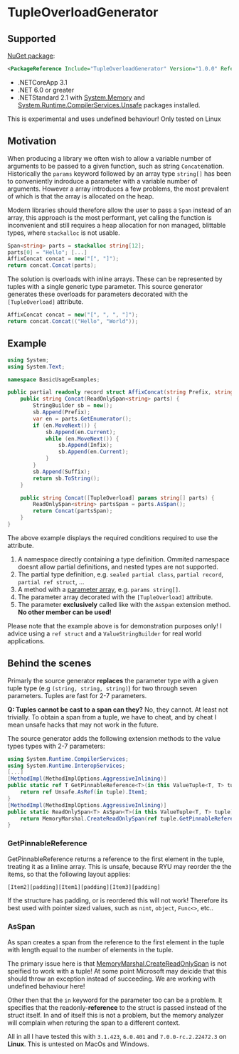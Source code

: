 # TupleOverloadGenerator

## Supported

[NuGet package](https://www.nuget.org/packages/TupleOverloadGenerator):
```xml
<PackageReference Include="TupleOverloadGenerator" Version="1.0.0" ReferenceOutputAssembly="false" OutputItemType="Analyzer" />
```

* .NETCoreApp 3.1
* .NET 6.0 or greater
* .NETStandard 2.1 with [System.Memory](https://www.nuget.org/packages/System.Memory) and [System.Runtime.CompilerServices.Unsafe](https://www.nuget.org/packages/System.Runtime.CompilerServices.Unsafe) packages installed.

This is experimental and uses undefined behaviour! Only tested on Linux

## Motivation

When producing a library we often wish to allow a variable number of arguments to be passed to a given function, such as string `Concat`enation.
Historically the `params` keyword followed by an array type `string[]` has been to conveniently indroduce a parameter with a variable number of arguments.
However a array introduces a few problems, the most prevalent of which is that the array is allocated on the heap.

Modern libraries should therefore allow the user to pass a `Span` instead of an array, this approach is the most performant, yet calling the function is inconvenient and still requires a heap allocation for non managed, blittable types, where `stackalloc` is not usable.
```csharp
Span<string> parts = stackalloc string[12];
parts[0] = "Hello"; [...]
AffixConcat concat = new("[", "]");
return concat.Concat(parts);
```

The solution is overloads with inline arrays. These can be represented by tuples with a single generic type parameter. This source generator generates these overloads for parameters decorated with the `[TupleOverload]` attribute.

```csharp
AffixConcat concat = new("[", ", ", "]");
return concat.Concat(("Hello", "World"));
```

## Example


```csharp
using System;
using System.Text;

namespace BasicUsageExamples;

public partial readonly record struct AffixConcat(string Prefix, string Infix, string Suffix) {
    public string Concat(ReadOnlySpan<string> parts) {
        StringBuilder sb = new();
        sb.Append(Prefix);
        var en = parts.GetEnumerator();
        if (en.MoveNext()) {
            sb.Append(en.Current);
            while (en.MoveNext()) {
                sb.Append(Infix);
                sb.Append(en.Current);
            }
        }
        sb.Append(Suffix);
        return sb.ToString();
    }

    public string Concat([TupleOverload] params string[] parts) {
        ReadOnlySpan<string> partsSpan = parts.AsSpan();
        return Concat(partsSpan);
    }
}
```

The above example displays the required conditions required to use the attribute.

1. A namespace directly containing a type definition. Ommited namespace doesnt allow partial definitions, and nested types are not supported.
2. The partial type definition, e.g. `sealed partial class`, `partial record`, `partial ref struct`, ...
3. A method with a [parameter array](https://learn.microsoft.com/en-us/dotnet/csharp/language-reference/keywords/params), e.g. `params string[]`.
4. The parameter array decorated with the `[TupleOverload]` attribute.
5. The parameter **exclusively** called like with the `AsSpan` extension method. **No other member can be used!**

Please note that the example above is for demonstration purposes only! I advice using a `ref struct` and a `ValueStringBuilder` for real world applications.

## Behind the scenes

Primarly the source generator **replaces** the parameter type with a given tuple type (e.g `(string, string, string)`) for two through seven parameters. Tuples are fast for 2-7 parameters.

**Q: Tuples cannot be cast to a span can they?**
No, they cannot. At least not trivially. To obtain a span from a tuple, we have to cheat, and by cheat I mean unsafe hacks that may not work in the future.

The source generator adds the following extension methods to the value types types with 2-7 parameters:

```csharp
using System.Runtime.CompilerServices;
using System.Runtime.InteropServices;
[...]
[MethodImpl(MethodImplOptions.AggressiveInlining)]
public static ref T GetPinnableReference<T>(in this ValueTuple<T, T> tuple) {
    return ref Unsafe.AsRef(in tuple).Item1;
}
[MethodImpl(MethodImplOptions.AggressiveInlining)]
public static ReadOnlySpan<T> AsSpan<T>(in this ValueTuple<T, T> tuple) {
    return MemoryMarshal.CreateReadOnlySpan(ref tuple.GetPinnableReference(), 2);
}
```

### GetPinnableReference
GetPinnableReference returns a reference to the first element in the tuple, treating it as a linline array.
This is unsafe, because RYU may reorder the the items, so that the following layout applies:

```js
[Item2][padding][Item1][padding][Item3][padding]
```

If the structure has padding, or is reordered this will not work! Therefore its best used with pointer sized values, such as `nint`, `object`, `Func<>`, etc..

### AsSpan
As span creates a span from the reference to the first element in the tuple with length equal to the number of elements in the tuple.

The primary issue here is that [MemoryMarshal.CreateReadOnlySpan](https://learn.microsoft.com/en-us/dotnet/api/system.runtime.interopservices.memorymarshal.createreadonlyspan?view=net-6.0) is not speified to work with a tuple! At some point Microsoft may deicide that this should throw an exception instead of succeeding. We are working with undefined behaviour here!

Other then that the `in` keyword for the parameter too can be a problem. It specifies that the readonly-**reference** to the struct is passed instead of the struct itself. In and of itself this is not a problem, but the memory analyzer will complain when returing the span to a different context.

All in all I have tested this with `3.1.423`, `6.0.401` and `7.0.0-rc.2.22472.3` on **Linux**. This is untested on MacOs and Windows.